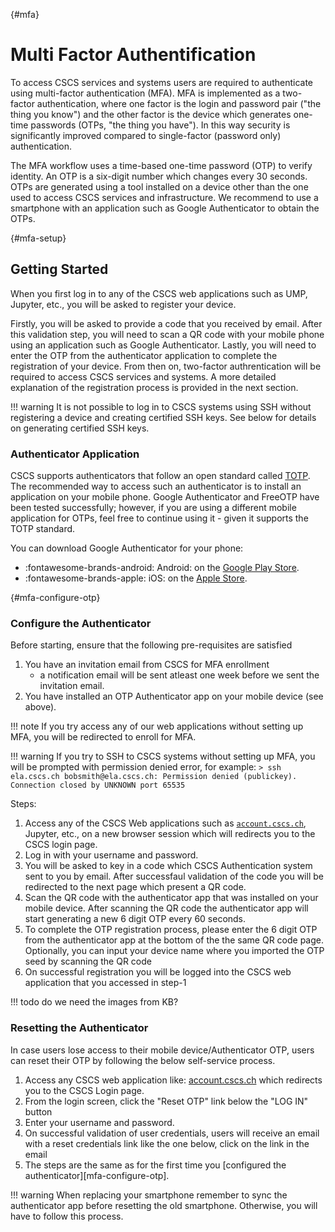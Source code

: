 [](){#mfa}
# Multi Factor Authentification

To access CSCS services and systems users are required to authenticate using multi-factor authentication (MFA).
MFA is implemented as a two-factor authentication, where one factor is the login and password pair ("the thing you know") and the other factor is the device which generates one-time passwords (OTPs, "the thing you have").
In this way security is significantly improved compared to single-factor (password only) authentication.

The MFA workflow uses a time-based one-time password (OTP) to verify identity.
An OTP is a six-digit number which changes every 30 seconds.
OTPs are generated using a tool installed on a device other than the one used to access CSCS services and infrastructure.
We recommend to use a smartphone with an application such as Google Authenticator to obtain the OTPs.

[](){#mfa-setup}
## Getting Started

When you first log in to any of the CSCS web applications such as UMP, Jupyter, etc., you will be asked to register your device.

Firstly, you will be asked to provide a code that you received by email.
After this validation step, you will need to scan a QR code with your mobile phone using an application such as Google Authenticator.
Lastly, you will need to enter the OTP from the authenticator application to complete the registration of your device.
From then on, two-factor authrentication will be required to access CSCS services and systems.
A more detailed explanation of the registration process is provided in the next section.

!!! warning
    It is not possible to log in to CSCS systems using SSH without registering a device and creating certified SSH keys.
    See below for details on generating certified SSH keys.

### Authenticator Application

CSCS supports authenticators that follow an open standard called [TOTP](https://en.wikipedia.org/wiki/Time-based_one-time_password).
The recommended way to access such an authenticator is to install an application on your mobile phone.
Google Authenticator and FreeOTP have been tested successfully; however, if you are using a different mobile application for OTPs, feel free to continue using it - given it supports the TOTP standard.

You can download Google Authenticator for your phone:

* :fontawesome-brands-android: Android: on the [Google Play Store](https://play.google.com/store/apps/details?id=com.google.android.apps.authenticator2).
* :fontawesome-brands-apple: iOS: on the [Apple Store](https://play.google.com/store/apps/details?id=com.google.android.apps.authenticator2).

[](){#mfa-configure-otp}
### Configure the Authenticator

Before starting, ensure that the following pre-requisites are satisfied

1. You have an invitation email from CSCS for MFA enrollment
    * a notification email will be sent atleast one week before we sent the invitation email.
2. You have installed an OTP Authenticator app on your mobile device (see above).

!!! note
    If you try access any of our web applications without setting up MFA, you will be redirected to enroll for MFA.

!!! warning
    If you try to SSH to CSCS systems without setting up MFA, you will be prompted with permission denied error, for example:
    ```
    > ssh ela.cscs.ch
    bobsmith@ela.cscs.ch: Permission denied (publickey).
    Connection closed by UNKNOWN port 65535
    ```

Steps:

1. Access any of the CSCS Web applications such as [`account.cscs.ch`](https://account.cscs.ch), Jupyter, etc., on a new browser session which will redirects you to the CSCS login page.
2. Log in with your username and password.
3. You will be asked to key in a code which CSCS Authentication system sent to you by email.
   After successfaul validation of the code you will be redirected to the next page which present a QR code.
4. Scan the QR code with the authenticator app that was installed on your mobile device.
   After scanning the QR code the authenticator app will start generating a new 6 digit OTP every 60 seconds.
5. To complete the OTP registration process, please enter the 6 digit OTP from the authenticator app at the bottom of the the same QR code page. Optionally, you can input your device name where you imported the OTP seed by scanning the QR code
6. On successful registration you will be logged into the CSCS web application that you accessed in step-1

!!! todo
    do we need the images from KB?

### Resetting the Authenticator

In case users lose access to their mobile device/Authenticator OTP, users can reset their OTP by following the below self-service process.

1. Access any CSCS web application like: [account.cscs.ch](https://account.cscs.ch/) which redirects you to the CSCS Login page. 
2. From the login screen, click the "Reset OTP" link below the "LOG IN" button
3. Enter your username and password.
4. On successful validation of user credentials, users will receive an email with a reset credentials link like the one below, click on the link in the email
5. The steps are the same as for the first time you [configured the authenticator][mfa-configure-otp].

!!! warning
    When replacing your smartphone remember to sync the authenticator app before resetting the old smartphone.
    Otherwise, you will have to follow this process.

